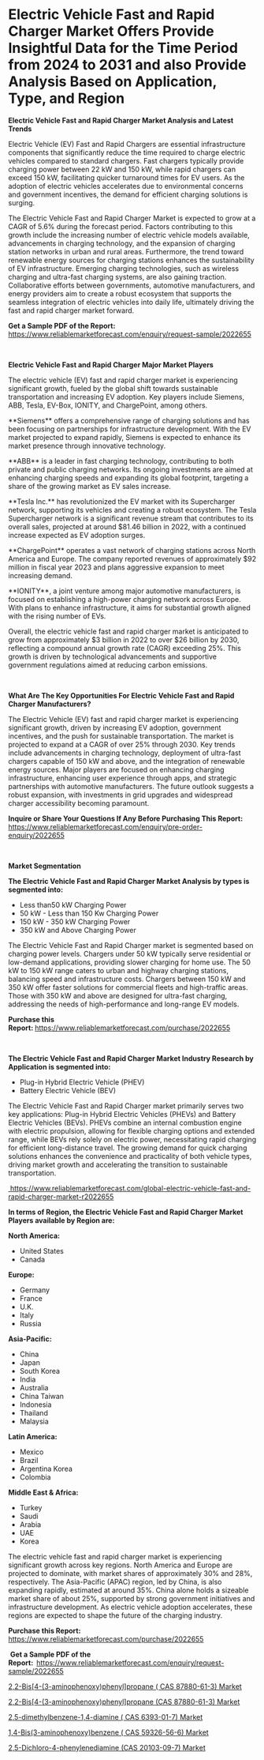 <p><h1>Electric Vehicle Fast and Rapid Charger Market Offers Provide Insightful Data for the Time Period from 2024 to 2031 and also Provide Analysis Based on Application, Type, and Region</h1></p><p><strong>Electric Vehicle Fast and Rapid Charger Market Analysis and Latest Trends</strong></p>
<p><p>Electric Vehicle (EV) Fast and Rapid Chargers are essential infrastructure components that significantly reduce the time required to charge electric vehicles compared to standard chargers. Fast chargers typically provide charging power between 22 kW and 150 kW, while rapid chargers can exceed 150 kW, facilitating quicker turnaround times for EV users. As the adoption of electric vehicles accelerates due to environmental concerns and government incentives, the demand for efficient charging solutions is surging.</p><p>The Electric Vehicle Fast and Rapid Charger Market is expected to grow at a CAGR of 5.6% during the forecast period. Factors contributing to this growth include the increasing number of electric vehicle models available, advancements in charging technology, and the expansion of charging station networks in urban and rural areas. Furthermore, the trend toward renewable energy sources for charging stations enhances the sustainability of EV infrastructure. Emerging charging technologies, such as wireless charging and ultra-fast charging systems, are also gaining traction. Collaborative efforts between governments, automotive manufacturers, and energy providers aim to create a robust ecosystem that supports the seamless integration of electric vehicles into daily life, ultimately driving the fast and rapid charger market forward.</p></p>
<p><strong>Get a Sample PDF of the Report:&nbsp;</strong> <a href="https://www.reliablemarketforecast.com/enquiry/request-sample/2022655?utm_campaign=1567&utm_medium=2&utm_source=Github&utm_content=ia&utm_term=28102024&utm_id=electric-vehicle-fast-and-rapid-charger">https://www.reliablemarketforecast.com/enquiry/request-sample/2022655</a></p>
<p>&nbsp;</p>
<p><strong>Electric Vehicle Fast and Rapid Charger Major Market Players</strong></p>
<p><p>The electric vehicle (EV) fast and rapid charger market is experiencing significant growth, fueled by the global shift towards sustainable transportation and increasing EV adoption. Key players include Siemens, ABB, Tesla, EV-Box, IONITY, and ChargePoint, among others.</p><p>**Siemens** offers a comprehensive range of charging solutions and has been focusing on partnerships for infrastructure development. With the EV market projected to expand rapidly, Siemens is expected to enhance its market presence through innovative technology. </p><p>**ABB** is a leader in fast charging technology, contributing to both private and public charging networks. Its ongoing investments are aimed at enhancing charging speeds and expanding its global footprint, targeting a share of the growing market as EV sales increase.</p><p>**Tesla Inc.** has revolutionized the EV market with its Supercharger network, supporting its vehicles and creating a robust ecosystem. The Tesla Supercharger network is a significant revenue stream that contributes to its overall sales, projected at around $81.46 billion in 2022, with a continued increase expected as EV adoption surges.</p><p>**ChargePoint** operates a vast network of charging stations across North America and Europe. The company reported revenues of approximately $92 million in fiscal year 2023 and plans aggressive expansion to meet increasing demand.</p><p>**IONITY**, a joint venture among major automotive manufacturers, is focused on establishing a high-power charging network across Europe. With plans to enhance infrastructure, it aims for substantial growth aligned with the rising number of EVs.</p><p>Overall, the electric vehicle fast and rapid charger market is anticipated to grow from approximately $3 billion in 2022 to over $26 billion by 2030, reflecting a compound annual growth rate (CAGR) exceeding 25%. This growth is driven by technological advancements and supportive government regulations aimed at reducing carbon emissions.</p></p>
<p>&nbsp;</p>
<p><strong>What Are The Key Opportunities For Electric Vehicle Fast and Rapid Charger Manufacturers?</strong></p>
<p><p>The Electric Vehicle (EV) fast and rapid charger market is experiencing significant growth, driven by increasing EV adoption, government incentives, and the push for sustainable transportation. The market is projected to expand at a CAGR of over 25% through 2030. Key trends include advancements in charging technology, deployment of ultra-fast chargers capable of 150 kW and above, and the integration of renewable energy sources. Major players are focused on enhancing charging infrastructure, enhancing user experience through apps, and strategic partnerships with automotive manufacturers. The future outlook suggests a robust expansion, with investments in grid upgrades and widespread charger accessibility becoming paramount.</p></p>
<p><strong>Inquire or Share Your Questions If Any Before Purchasing This Report:</strong> <a href="https://www.reliablemarketforecast.com/enquiry/pre-order-enquiry/2022655?utm_campaign=1567&utm_medium=2&utm_source=Github&utm_content=ia&utm_term=28102024&utm_id=electric-vehicle-fast-and-rapid-charger">https://www.reliablemarketforecast.com/enquiry/pre-order-enquiry/2022655</a></p>
<p>&nbsp;</p>
<p><strong>Market Segmentation</strong></p>
<p><strong>The Electric Vehicle Fast and Rapid Charger Market Analysis by types is segmented into:</strong></p>
<p><ul><li>Less than50 kW Charging Power</li><li>50 kW - Less than 150 Kw Charging Power</li><li>150 kW - 350 kW Charging Power</li><li>350 kW and Above Charging Power</li></ul></p>
<p><p>The Electric Vehicle Fast and Rapid Charger market is segmented based on charging power levels. Chargers under 50 kW typically serve residential or low-demand applications, providing slower charging for home use. The 50 kW to 150 kW range caters to urban and highway charging stations, balancing speed and infrastructure costs. Chargers between 150 kW and 350 kW offer faster solutions for commercial fleets and high-traffic areas. Those with 350 kW and above are designed for ultra-fast charging, addressing the needs of high-performance and long-range EV models.</p></p>
<p><strong>Purchase this Report:&nbsp;</strong><a href="https://www.reliablemarketforecast.com/purchase/2022655?utm_campaign=1567&utm_medium=2&utm_source=Github&utm_content=ia&utm_term=28102024&utm_id=electric-vehicle-fast-and-rapid-charger">https://www.reliablemarketforecast.com/purchase/2022655</a></p>
<p>&nbsp;</p>
<p><strong>The Electric Vehicle Fast and Rapid Charger Market Industry Research by Application is segmented into:</strong></p>
<p><ul><li>Plug-in Hybrid Electric Vehicle (PHEV)</li><li>Battery Electric Vehicle (BEV)</li></ul></p>
<p><p>The Electric Vehicle Fast and Rapid Charger market primarily serves two key applications: Plug-in Hybrid Electric Vehicles (PHEVs) and Battery Electric Vehicles (BEVs). PHEVs combine an internal combustion engine with electric propulsion, allowing for flexible charging options and extended range, while BEVs rely solely on electric power, necessitating rapid charging for efficient long-distance travel. The growing demand for quick charging solutions enhances the convenience and practicality of both vehicle types, driving market growth and accelerating the transition to sustainable transportation.</p></p>
<p><a href="https://www.reliablemarketforecast.com/global-electric-vehicle-fast-and-rapid-charger-market-r2022655?utm_campaign=1567&utm_medium=2&utm_source=Github&utm_content=ia&utm_term=28102024&utm_id=electric-vehicle-fast-and-rapid-charger">&nbsp;https://www.reliablemarketforecast.com/global-electric-vehicle-fast-and-rapid-charger-market-r2022655</a></p>
<p><strong>In terms of Region, the Electric Vehicle Fast and Rapid Charger Market Players available by Region are:</strong></p>
<p>
    <p> <strong> North America: </strong>
        <ul>
            <li>United States</li>
            <li>Canada</li>
        </ul>
        </p> 
    <p> <strong> Europe: </strong>
        <ul>
            <li>Germany</li>
            <li>France</li>
            <li>U.K.</li>
            <li>Italy</li>
            <li>Russia</li>
        </ul>
        </p> 
    <p> <strong> Asia-Pacific: </strong>
        <ul>
            <li>China</li>
            <li>Japan</li>
            <li>South Korea</li>
            <li>India</li>
            <li>Australia</li>
            <li>China Taiwan</li>
            <li>Indonesia</li>
            <li>Thailand</li>
            <li>Malaysia</li>
        </ul>
        </p> 
    <p> <strong> Latin America: </strong>
        <ul>
            <li>Mexico</li>
            <li>Brazil</li>
            <li>Argentina Korea</li>
            <li>Colombia</li>
        </ul>
        </p> 
    <p> <strong> Middle East & Africa: </strong>
        <ul>
            <li>Turkey</li>
            <li>Saudi</li>
            <li>Arabia</li>
            <li>UAE</li>
            <li>Korea</li>
        </ul>
    </p>
    </p>
<p><p>The electric vehicle fast and rapid charger market is experiencing significant growth across key regions. North America and Europe are projected to dominate, with market shares of approximately 30% and 28%, respectively. The Asia-Pacific (APAC) region, led by China, is also expanding rapidly, estimated at around 35%. China alone holds a sizeable market share of about 25%, supported by strong government initiatives and infrastructure development. As electric vehicle adoption accelerates, these regions are expected to shape the future of the charging industry.</p></p>
<p><strong>Purchase this Report: </strong><a href="https://www.reliablemarketforecast.com/purchase/2022655?utm_campaign=1567&utm_medium=2&utm_source=Github&utm_content=ia&utm_term=28102024&utm_id=electric-vehicle-fast-and-rapid-charger">https://www.reliablemarketforecast.com/purchase/2022655</a></p>
<p>&nbsp;<strong>Get a Sample PDF of the Report:&nbsp;&nbsp;</strong><a href="https://www.reliablemarketforecast.com/enquiry/request-sample/2022655?utm_campaign=1567&utm_medium=2&utm_source=Github&utm_content=ia&utm_term=28102024&utm_id=electric-vehicle-fast-and-rapid-charger">https://www.reliablemarketforecast.com/enquiry/request-sample/2022655</a></p>
<p><strong></strong></p>
<p><p><a href="https://www.linkedin.com/pulse/22-bis4-3-aminophenoxyphenylpropane-cas-87880-61-3-market-dl09c?utm_campaign=1567&utm_medium=2&utm_source=Github&utm_content=ia&utm_term=28102024&utm_id=electric-vehicle-fast-and-rapid-charger">2,2-Bis[4-(3-aminophenoxy)phenyl]propane ( CAS 87880-61-3) Market</a></p><p><a href="https://www.linkedin.com/pulse/22-bis4-3-aminophenoxyphenylpropane-cas-87880-61-3-market-research-rgjzf?trk=public_post_embed_feed-article-content&utm_campaign=1567&utm_medium=2&utm_source=Github&utm_content=ia&utm_term=28102024&utm_id=electric-vehicle-fast-and-rapid-charger">2,2-Bis[4-(3-aminophenoxy)phenyl]propane (CAS 87880-61-3) Market</a></p><p><a href="https://www.linkedin.com/pulse/25-dimethylbenzene-14-diamine-cas-6393-01-7-market-global-regional-blvxf?trk=public_post_embed_feed-article-content&utm_campaign=1567&utm_medium=2&utm_source=Github&utm_content=ia&utm_term=28102024&utm_id=electric-vehicle-fast-and-rapid-charger">2,5-dimethylbenzene-1,4-diamine ( CAS 6393-01-7) Market</a></p><p><a href="https://www.linkedin.com/pulse/14-bis3-aminophenoxybenzene-cas-59326-56-6-market-share-analysis-n9vhf?trk=public_post_embed_feed-article-content&utm_campaign=1567&utm_medium=2&utm_source=Github&utm_content=ia&utm_term=28102024&utm_id=electric-vehicle-fast-and-rapid-charger">1,4-Bis(3-aminophenoxy)benzene ( CAS 59326-56-6) Market</a></p><p><a href="https://www.linkedin.com/pulse/comprehensive-25-dichloro-4-phenylenediamine-cas-20103-09-7-market-uv6hf?trk=public_post_embed_feed-article-content&utm_campaign=1567&utm_medium=2&utm_source=Github&utm_content=ia&utm_term=28102024&utm_id=electric-vehicle-fast-and-rapid-charger">2,5-Dichloro-4-phenylenediamine (CAS 20103-09-7) Market</a></p></p>